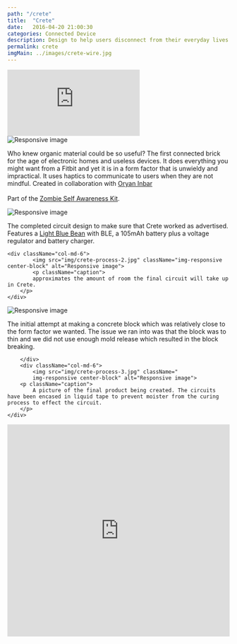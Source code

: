 ```yaml
---
path: "/crete"
title:  "Crete"
date:   2016-04-20 21:00:30
categories: Connected Device  
description: Design to help users disconnect from their everyday lives through the use of haptic vibrations that tell them to be more mindful.
permalink: crete
imgMain: ../images/crete-wire.jpg
---
```

<div className="row">
	<div className="embed-responsive embed-responsive-16by9">
	<iframe className="embed-responsive-item" src="https://www.youtube.com/embed/hJkIgraE530" frameborder="0" allowfullscreen></iframe>
</div>
</div>

<div className="row p-break">
		<img src="img/crete-wire.jpg" className="col-md-6 p-break img-responsive center-block" alt="Responsive image"/>
		<p className="col-md-6 p-break">Who knew organic material could be so useful? The first connected brick for the age of electronic homes and useless devices. It does everything you might want from a Fitbit and yet it is in a form factor that is unwieldy and impractical. It uses haptics to communicate to users when they are not mindful. Created in collaboration with <a href="oryano.com">Oryan Inbar</a>
		<br/>
		<br/>
		Part of the	<a href="/apocalypse"> Zombie Self Awareness Kit</a>. 
		</p>
</div>
<div className="row p-break">	
	<div className="col-md-6">
			<img src="img/crete-process.jpg" className="img-responsive center-block" alt="Responsive image"/>
			<p className="caption">
			The completed circuit design to make sure that Crete worked as advertised. Features a <a href="https://punchthrough.com/bean">Light Blue Bean</a> with BLE, a 105mAh battery plus a voltage regulator and battery charger.
		</p>		
	</div>

	<div className="col-md-6">
			<img src="img/crete-process-2.jpg" className="img-responsive center-block" alt="Responsive image">
			<p className="caption">
			approximates the amount of room the final circuit will take up in Crete.
		</p>		
	</div>
</div>
<div className="row p-break">
		<div className="col-md-6">
			<img src="img/crete-process-4.jpg" className="img-responsive center-block" alt="Responsive image"/>
			<p className="caption">
				The initial attempt at making a concrete block which was relatively close to the form factor we wanted. The issue we ran into was that the block was to thin and we did not use enough mold release which resulted in the block breaking.
			</p>
		
		</div>
		<div className="col-md-6">
			<img src="img/crete-process-3.jpg" className=" 
			img-responsive center-block" alt="Responsive image">
		<p className="caption">
			A picture of the final product being created. The circuits have been encased in liquid tape to prevent moister from the curing process to effect the circuit.
		</p>		
	</div>
</div>
<div className="p-break"></div>
<div>
	<iframe width="100%" height="480" src="https://www.youtube.com/embed/GyFxrQd7-zw?list=PLp1AzLEITCFxnF3zXRn5ZErynB5Vg5Ynr" frameborder="0" allowfullscreen></iframe>
</div>

